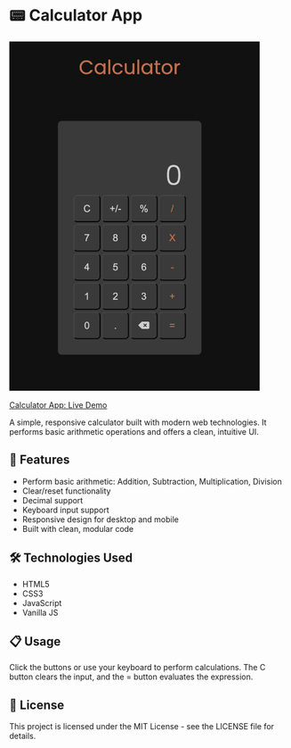 <h1>📟 Calculator App</h1>

<img src="./images/Calculator_Image.png" alt="Calculator Image" width="450">

<a href="billyenglish.github.io/Calculator/">Calculator App: Live Demo</a>

<p>A simple, responsive calculator built with modern web technologies. It performs basic arithmetic operations and offers a clean, intuitive UI.</p>

<h2>🚀 Features</h2>

<ul>
    <li>Perform basic arithmetic: Addition, Subtraction, Multiplication, Division</li>
    <li>Clear/reset functionality</li>
    <li>Decimal support</li>
    <li>Keyboard input support</li>
    <li>Responsive design for desktop and mobile</li>
    <li>Built with clean, modular code</li>
</ul>

<h2>🛠️ Technologies Used</h2>

<ul>
    <li>HTML5</li>
    <li>CSS3</li>
    <li>JavaScript</li>
    <li>Vanilla JS</li>
</ul>

<h2>📋 Usage</h2>

<p>Click the buttons or use your keyboard to perform calculations. The C button clears the input, and the = button evaluates the expression.</p>

<h2>📄 License</h2>

<p>This project is licensed under the MIT License - see the LICENSE file for details.</p>